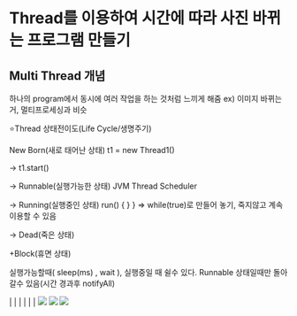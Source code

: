 # Thread를 이용하여 시간에 따라 사진 바뀌는 프로그램 만들기

## Multi Thread 개념

하나의 program에서 동시에 여러 작업을 하는 것처럼 느끼게 해줌
ex) 이미지 바뀌는거, 멀티프로세싱과 비슷

 

⭐Thread 상태전이도(Life Cycle/생명주기)

New Born(새로 태어난 상태) t1 = new Thread1()

→ t1.start()

→ Runnable(실행가능한 상태) JVM Thread Scheduler

→ Running(실행중인 상태) run() { } } ⇒ while(true)로 만들어 놓기, 죽지않고 계속이용할 수 있음

→ Dead(죽은 상태)

 

+Block(휴면 상태)

실행가능할때( sleep(ms) , wait ), 실행중일 때 쉴수 있다.
Runnable 상태일때만 돌아갈수 있음(시간 경과후 notifyAll)

| | | 
| | |
<img src = "https://img1.daumcdn.net/thumb/R1280x0/?scode=mtistory2&fname=https%3A%2F%2Fblog.kakaocdn.net%2Fdn%2FoWOYl%2FbtrVeVjxtUN%2FkCwl7buDl6HMb4JA9UAKjk%2Fimg.png">
<img src = "https://img1.daumcdn.net/thumb/R1280x0/?scode=mtistory2&fname=https%3A%2F%2Fblog.kakaocdn.net%2Fdn%2FcPRGAP%2FbtrVjjqbkSX%2FkpqHhBle5mkxprPJ0ptRfk%2Fimg.png">
<img src = "https://img1.daumcdn.net/thumb/R1280x0/?scode=mtistory2&fname=https%3A%2F%2Fblog.kakaocdn.net%2Fdn%2FdoPGw9%2FbtrVeb1g7YM%2FbKd4BcqK8HaFsx18CvK631%2Fimg.png">
